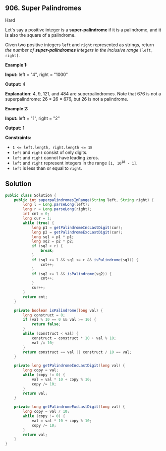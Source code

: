## 906\. Super Palindromes

Hard

Let's say a positive integer is a **super-palindrome** if it is a palindrome, and it is also the square of a palindrome.

Given two positive integers `left` and `right` represented as strings, return _the number of **super-palindromes** integers in the inclusive range_ `[left, right]`.

**Example 1:**

**Input:** left = "4", right = "1000"

**Output:** 4

**Explanation:** 4, 9, 121, and 484 are superpalindromes. Note that 676 is not a superpalindrome: 26 \* 26 = 676, but 26 is not a palindrome.

**Example 2:**

**Input:** left = "1", right = "2"

**Output:** 1

**Constraints:**

*   `1 <= left.length, right.length <= 18`
*   `left` and `right` consist of only digits.
*   `left` and `right` cannot have leading zeros.
*   `left` and `right` represent integers in the range <code>[1, 10<sup>18</sup> - 1]</code>.
*   `left` is less than or equal to `right`.

## Solution

```java
public class Solution {
    public int superpalindromesInRange(String left, String right) {
        long l = Long.parseLong(left);
        long r = Long.parseLong(right);
        int cnt = 0;
        long cur = 1;
        while (true) {
            long p1 = getPalindromeIncLastDigit(cur);
            long p2 = getPalindromeExcLastDigit(cur);
            long sq1 = p1 * p1;
            long sq2 = p2 * p2;
            if (sq2 > r) {
                break;
            }
            if (sq1 >= l && sq1 <= r && isPalindrome(sq1)) {
                cnt++;
            }
            if (sq2 >= l && isPalindrome(sq2)) {
                cnt++;
            }
            cur++;
        }
        return cnt;
    }

    private boolean isPalindrome(long val) {
        long construct = 0;
        if (val % 10 == 0 && val >= 10) {
            return false;
        }
        while (construct < val) {
            construct = construct * 10 + val % 10;
            val /= 10;
        }
        return construct == val || construct / 10 == val;
    }

    private long getPalindromeIncLastDigit(long val) {
        long copy = val;
        while (copy != 0) {
            val = val * 10 + copy % 10;
            copy /= 10;
        }
        return val;
    }

    private long getPalindromeExcLastDigit(long val) {
        long copy = val / 10;
        while (copy != 0) {
            val = val * 10 + copy % 10;
            copy /= 10;
        }
        return val;
    }
}
```